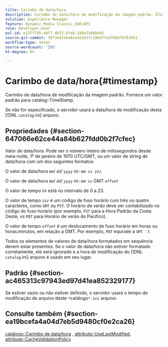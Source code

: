 ```yaml
---
title: Carimbo de data/hora
description: Carimbo de data/hora de modificação da imagem padrão. Ela fornece um valor padrão para o TimeStamp do catálogo.
solution: Experience Manager
feature: Dynamic Media Classic,SDK/API
role: Developer,User
exl-id: e137f795-e0f7-4b72-b7e8-188e254bbb45
source-git-commit: 38f3e425be0ce3e241fc18b477e3f68b7b763b51
workflow-type: tm+mt
source-wordcount: '205'
ht-degree: 0%

---
```


# Carimbo de data/hora{#timestamp}

Carimbo de data/hora de modificação da imagem padrão. Fornece um valor padrão para catalog::TimeStamp.

Se não for especificado, o servidor usará a data/hora de modificação desta [!DNL *`catalog`*.ini] arquivo.

## Propriedades {#section-647066e62ce44a84b627fdd0b2f7cfec}

Valor de data/hora. Pode ser o número inteiro de milissegundos desde meia-noite, 1º de janeiro de 1970 UTC/GMT, ou um valor de string de data/hora com um dos seguintes formatos:

O valor de data/hora *`mm`*/ *`dd`*/ *`yyyy`* *`hh`*: *`mm`*: *`ss zzz`*

O valor de data/hora *`mm`*/ *`dd`*/ *`yyyy`* *`hh`*: *`mm`*: *`ss`* GMT *`offset`*

O valor de tempo *`hh`* está no intervalo de 0 a 23.

O valor de tempo *`zzz`* é um código de fuso horário com três ou quatro caracteres, como `GMT` ou `PST`. O horário de verão deve ser contabilizado no código do fuso horário (por exemplo, `PST` para a Hora Padrão da Costa Oeste, vs `PDT` para Horário de verão do Pacífico).

O valor de tempo *`offset`* é um deslocamento de fuso horário em horas ou horas:minutos, em relação a GMT. Por exemplo, `PDT` equivale a `GMT -7`.

Todos os elementos de valores de data/hora formatados em sequência devem estar presentes. Se o valor de data/hora não estiver formatado corretamente, ele será ignorado e a hora de modificação do [!DNL *`catalog`*.ini] arquivo é usado em seu lugar.

## Padrão {#section-ac465313c97943ed97d41ea852329177}

Se estiver vazio ou não estiver definido, o servidor usará o tempo de modificação de arquivo deste `*`catálogo`*.ini` arquivo.

## Consulte também {#section-ea19bcefa4a04d7eb5d9480cf0e2ca26}

[catálogo::Carimbo de data/hora](../../../../../is-api/image-catalog/image-serving-api-ref/c-image-catalog-reference/c-image-svg-data-reference/c-image-data-reference/r-timestamp-cat.md#reference-59a27b72f4cb4a53a3baba83214c4ded) , [attribute::UseLastModified](../../../../../is-api/image-catalog/image-serving-api-ref/c-image-catalog-reference/c-attributes-reference/r-uselastmodified.md#reference-73ecc421e6864a38aec5a4775f06b8e8), [attribute::CacheValidationPolicy](../../../../../is-api/image-catalog/image-serving-api-ref/c-image-catalog-reference/c-attributes-reference/r-cachevalidationpolicy.md#reference-e55e52fd749041718a9af69fa2027b57)

